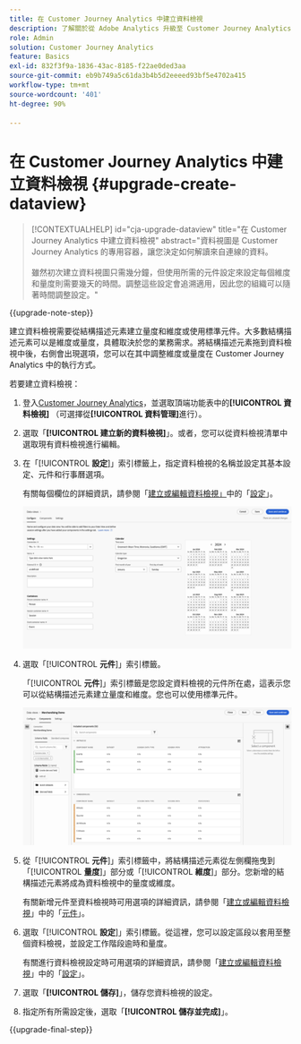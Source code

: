 ```yaml
---
title: 在 Customer Journey Analytics 中建立資料檢視
description: 了解關於從 Adobe Analytics 升級至 Customer Journey Analytics 的建議路徑
role: Admin
solution: Customer Journey Analytics
feature: Basics
exl-id: 832f3f9a-1836-43ac-8185-f22ae0ded3aa
source-git-commit: eb9b749a5c61da3b4b5d2eeeed93bf5e4702a415
workflow-type: tm+mt
source-wordcount: '401'
ht-degree: 90%

---
```


# 在 Customer Journey Analytics 中建立資料檢視 {#upgrade-create-dataview}

<!-- markdownlint-disable MD034 -->

>[!CONTEXTUALHELP]
>id="cja-upgrade-dataview"
>title="在 Customer Journey Analytics 中建立資料檢視"
>abstract="資料視圖是 Customer Journey Analytics 的專用容器，讓您決定如何解讀來自連線的資料。<br><br>雖然初次建立資料視圖只需幾分鐘，但使用所需的元件設定來設定每個維度和量度則需要幾天的時間。調整這些設定會追溯適用，因此您的組織可以隨著時間調整設定。"

<!-- markdownlint-enable MD034 -->

{{upgrade-note-step}}

<!-- Should we single source this instead of duplicate it? The following steps were copied from: /help/data-views/create-dataview.md -->

建立資料檢視需要從結構描述元素建立量度和維度或使用標準元件。大多數結構描述元素可以是維度或量度，具體取決於您的業務需求。將結構描述元素拖到資料檢視中後，右側會出現選項，您可以在其中調整維度或量度在 Customer Journey Analytics 中的執行方式。

若要建立資料檢視：

1. 登入[Customer Journey Analytics](https://analytics.adobe.com)，並選取頂端功能表中的&#x200B;**[!UICONTROL 資料檢視]** （可選擇從&#x200B;**[!UICONTROL 資料管理]**&#x200B;進行）。

1. 選取「**[!UICONTROL 建立新的資料檢視]**」。或者，您可以從資料檢視清單中選取現有資料檢視進行編輯。

1. 在「[!UICONTROL **設定**]」索引標籤上，指定資料檢視的名稱並設定其基本設定、元件和行事曆選項。

   有關每個欄位的詳細資訊，請參閱「[建立或編輯資料檢視」](/help/data-views/create-dataview.md)中的「[設定](/help/data-views/create-dataview.md#configure)」。

   ![設定資料檢視](assets/dataview-configure.png)

1. 選取「[!UICONTROL **元件**]」索引標籤。

   「[!UICONTROL **元件**]」索引標籤是您設定資料檢視的元件所在處，這表示您可以從結構描述元素建立量度和維度。您也可以使用標準元件。

   ![元件標籤](assets/dataview-components.png)

1. 從「[!UICONTROL **元件**]」索引標籤中，將結構描述元素從左側欄拖曳到「[!UICONTROL **量度**]」部分或「[!UICONTROL **維度**]」部分。您新增的結構描述元素將成為資料檢視中的量度或維度。

   有關新增元件至資料檢視時可用選項的詳細資訊，請參閱「[建立或編輯資料檢視](/help/data-views/create-dataview.md)」中的「[元件](/help/data-views/create-dataview.md#components)」。

1. 選取「[!UICONTROL **設定**]」索引標籤。從這裡，您可以設定區段以套用至整個資料檢視，並設定工作階段逾時和量度。

   有關進行資料檢視設定時可用選項的詳細資訊，請參閱「[建立或編輯資料檢視](/help/data-views/create-dataview.md)」中的「[設定](/help/data-views/create-dataview.md#settings)」。

1. 選取「**[!UICONTROL 儲存]**」，儲存您資料檢視的設定。

1. 指定所有所需設定後，選取「**[!UICONTROL 儲存並完成]**」。

{{upgrade-final-step}}
